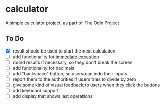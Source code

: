 # calculator
A simple calculator project, as part of The Odin Project

## To Do

- [x] result should be used to start the next calculation
- [ ] add functionality for [immediate execution](https://en.wikipedia.org/wiki/Calculator_input_methods)
- [ ] round results if necessary, so they don't break the screen
- [ ] add functionality for decimals
- [ ] add "backspace" button, so users can indo their inputs
- [ ] report them to the authorities if users tries to divide by zero
- [ ] give some kind of visual feedback to users when they click the buttons
- [ ] add keyboard support
- [ ] add display that shows last operations